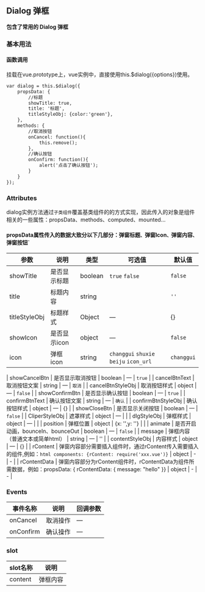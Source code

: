 ## Dialog 弹框

**包含了常用的 Dialog 弹框**

### 基本用法

#### 函数调用
挂载在vue.prototype上，vue实例中，直接使用this.$dialog({options})使用。

```html
var dialog = this.$dialog({
	propsData: {
		//标题
		showTitle: true,
		title: '标题',
		titleStyleObj: {color:'green'},
    },
    methods: {
    	//取消按钮
    	onCancel: function(){
    		this.remove();
    	},
    	//确认按钮
    	onConfirm: function(){
    		alert('点击了确认按钮');
    	}
    }
});
```

### Attributes

dialog实例方法通过`子类组件`覆盖基类组件的的方式实现，因此传入的对象是组件相关的一些属性：propsData、methods、computed、mounted...

#### propsData属性传入的数据大致分以下几部分：弹窗标题`、`弹窗Icon`、`弹窗内容`、`弹窗按钮`

| 参数      | 说明    | 类型      | 可选值       | 默认值   |
|---------- |-------- |---------- |-------------  |-------- |
| showTitle  | 是否显示标题    | boolean   | `true` `false`  | `false` |
| title  | 标题内容    | string   |  | `''` |
| titleStyleObj  | 标题样式    | Object   | — | {} |
| showIcon  | 是否显示icon    | object   | — | `false` |
| icon  | 弹框icon    | string   | `changgui` `shuxie` `beiju` `icon_url` | `changgui` |

| showCancelBtn  | 是否显示取消按钮   | boolean   | — | `true` |
| cancelBtnText  | 取消按钮文案    | string   | — | `取消` |
| cancelBtnStyleObj  | 取消按钮样式    | object   | — | `false` |
| showConfirmBtn  | 是否显示确认按钮    | boolean   | — | `true` |
| confirmBtnText  | 确认按钮文案    | string   | — | `确认` |
| confirmBtnStyleObj  | 确认按钮样式    | object   | — | {} |
| showCloseBtn  | 是否显示关闭按钮    | boolean   | — | `false` |
| CliperStyleObj  | 遮罩样式    | object   | — |  |
| dlgStyleObj  | 弹框样式    | object   | — |  |
| position  | 弹框位置    | object   | {x: '',y: ''} |  |
| animate  | 是否开启动画，bounceIn、bounceOut    | boolean   | — | `false` |
| message  | 弹框内容（普通文本或简单html）    | string   | — | '' |
| contentStyleObj  | 内容样式    | object   | — | {} |
| rContent | 弹窗内容部分需要插入组件时，通过rContent传入需要插入的组件,例如：```html components: {rContent: require('xxx.vue')}``` | object | - | - |
| rContentData | 弹窗内容部分为rContent组件时，rContentData为组件所需数据，例如：propsData: { rContentData: { message: "hello" }} | object | - | - |


### Events

| 事件名称      | 说明    | 回调参数      |
|---------- |-------- |---------- |
| onCancel  | 取消操作    | — |
| onConfirm  | 确认操作    | — |

### slot
| slot名称      | 说明    | 
|---------- |-------- |
| content  | 弹框内容    | 
